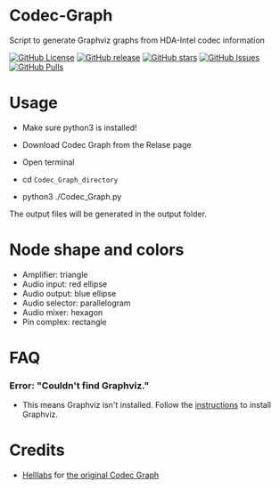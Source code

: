 # Codec-Graph
Script to generate Graphviz graphs from HDA-Intel codec information

[![GitHub License](https://img.shields.io/github/license/Core-i99/Codec-Graph?color=informational)]("https://github.com/Core-i99/Codec-Graph/blob/master/LICENSE)
[![GitHub release](https://img.shields.io/github/release/Core-i99/Codec-Graph)](https://GitHub.com/Core-i99/Codec-Graph/releases/)
[![GitHub stars](https://img.shields.io/github/stars/Core-i99/Codec-Graph)](https://GitHub.com/Core-i99/Codec-Graph/stargazers/)
[![GitHub Issues](https://img.shields.io/github/issues/Core-i99/Codec-Graph?color=informational)](https://github.comCore-i99/Codec-Graph/issues)
[![GitHub Pulls](https://img.shields.io/github/issues-pr/Core-i99/Codec-Graph?style=flat-square&color=informational)](https://GitHub.com/Core-i99/Codec-Graph/pull/)

# Usage
- Make sure python3 is installed!

- Download Codec Graph from the Relase page
- Open terminal
- cd `Codec_Graph_directory`
- python3 ./Codec_Graph.py

The output files will be generated in the output folder.


# Node shape and colors
- Amplifier:	triangle
- Audio input:	red ellipse
- Audio output:	blue ellipse
- Audio selector:	parallelogram
- Audio mixer:	hexagon
- Pin complex:	rectangle


# FAQ
### Error: "Couldn't find Graphviz."
- This means Graphviz isn't installed. Follow the [instructions](https://github.com/Core-i99/Codec-Graph/blob/main/Graphviz%20Instructions.md) to install Graphviz.

# Credits
- [Helllabs](http://helllabs.org) for [the original Codec Graph](http://helllabs.org/codecgraph/)
